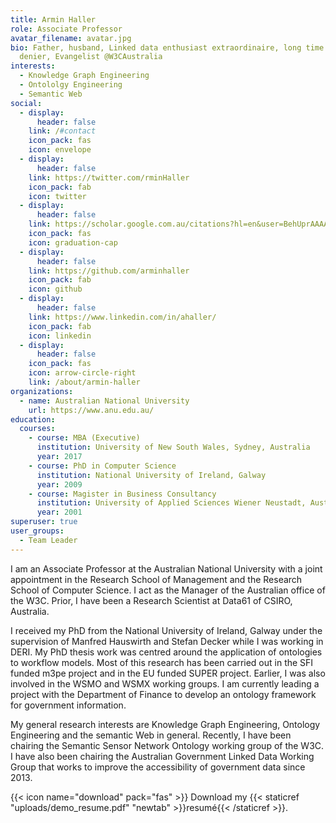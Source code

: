 ```yaml
---
title: Armin Haller
role: Associate Professor
avatar_filename: avatar.jpg
bio: Father, husband, Linked data enthusiast extraordinaire, long time Twitter
  denier, Evangelist @W3CAustralia
interests:
  - Knowledge Graph Engineering
  - Ontololgy Engineering
  - Semantic Web
social:
  - display:
      header: false
    link: /#contact
    icon_pack: fas
    icon: envelope
  - display:
      header: false
    link: https://twitter.com/rminHaller
    icon_pack: fab
    icon: twitter
  - display:
      header: false
    link: https://scholar.google.com.au/citations?hl=en&user=BehUprAAAAAJ
    icon_pack: fas
    icon: graduation-cap
  - display:
      header: false
    link: https://github.com/arminhaller
    icon_pack: fab
    icon: github
  - display:
      header: false
    link: https://www.linkedin.com/in/ahaller/
    icon_pack: fab
    icon: linkedin
  - display:
      header: false
    icon_pack: fas
    icon: arrow-circle-right
    link: /about/armin-haller
organizations:
  - name: Australian National University
    url: https://www.anu.edu.au/
education:
  courses:
    - course: MBA (Executive)
      institution: University of New South Wales, Sydney, Australia
      year: 2017
    - course: PhD in Computer Science
      institution: National University of Ireland, Galway
      year: 2009
    - course: Magister in Business Consultancy
      institution: University of Applied Sciences Wiener Neustadt, Austria
      year: 2001
superuser: true
user_groups:
  - Team Leader
---
```

I am an Associate Professor at the Australian National University with a joint appointment in the Research School of Management and the Research School of Computer Science. I act as the Manager of the Australian office of the W3C. Prior, I have been a Research Scientist at Data61 of CSIRO, Australia.

I received my PhD from the National University of Ireland, Galway under the supervision of Manfred Hauswirth and Stefan Decker while I was working in DERI. My PhD thesis work was centred around the application of ontologies to workflow models. Most of this research has been carried out in the SFI funded m3pe project and in the EU funded SUPER project. Earlier, I was also involved in the WSMO and WSMX working groups. I am currently leading a project with the Department of Finance to develop an ontology framework for government information.

My general research interests are Knowledge Graph Engineering, Ontology Engineering and the semantic Web in general. Recently, I have been chairing the Semantic Sensor Network Ontology working group of the W3C. I have also been chairing the Australian Government Linked Data Working Group that works to improve the accessibility of government data since 2013.

{{< icon name="download" pack="fas" >}} Download my {{< staticref "uploads/demo_resume.pdf" "newtab" >}}resumé{{< /staticref >}}.